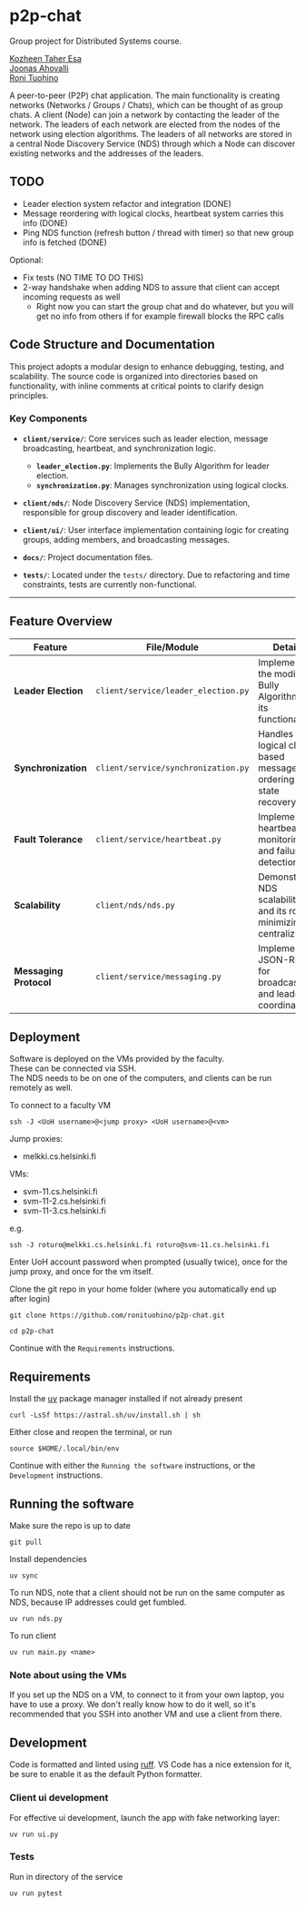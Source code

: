 # p2p-chat

Group project for Distributed Systems course.

[Kozheen Taher Esa](https://github.com/astranero)  
[Joonas Ahovalli](https://github.com/joonas-a)  
[Roni Tuohino](https://github.com/ronituohino)

A peer-to-peer (P2P) chat application. The main functionality is creating
networks (Networks / Groups / Chats), which can be thought of as group chats. A
client (Node) can join a network by contacting the leader of the network. The
leaders of each network are elected from the nodes of the network using election
algorithms. The leaders of all networks are stored in a central Node Discovery
Service (NDS) through which a Node can discover existing networks and the
addresses of the leaders.

## TODO

- Leader election system refactor and integration (DONE)
- Message reordering with logical clocks, heartbeat system carries this info (DONE)
- Ping NDS function (refresh button / thread with timer) so that new group info is fetched  (DONE)

Optional:
- Fix tests (NO TIME TO DO THIS)
- 2-way handshake when adding NDS to assure that client can accept incoming requests as well
  - Right now you can start the group chat and do whatever, but you will get no info from others if for example firewall blocks the RPC calls


## Code Structure and Documentation

This project adopts a modular design to enhance debugging, testing, and scalability. The source code is organized into directories based on functionality, with inline comments at critical points to clarify design principles.

### Key Components

- **`client/service/`**: Core services such as leader election, message broadcasting, heartbeat, and synchronization logic.
  - **`leader_election.py`**: Implements the Bully Algorithm for leader election.
  - **`synchronization.py`**: Manages synchronization using logical clocks.

- **`client/nds/`**: Node Discovery Service (NDS) implementation, responsible for group discovery and leader identification.

- **`client/ui/`**: User interface implementation containing logic for creating groups, adding members, and broadcasting messages.

- **`docs/`**: Project documentation files.

- **`tests/`**: Located under the `tests/` directory. Due to refactoring and time constraints, tests are currently non-functional.

---

## Feature Overview

| **Feature**           | **File/Module**                       | **Details**                                                                                          |
|-----------------------|---------------------------------------|------------------------------------------------------------------------------------------------------|
| **Leader Election**   | `client/service/leader_election.py`   | Implements the modified Bully Algorithm and its functionality.                                      |
| **Synchronization**   | `client/service/synchronization.py`   | Handles logical clock-based message ordering and state recovery.                                    |
| **Fault Tolerance**   | `client/service/heartbeat.py`         | Implements heartbeat monitoring and failure detection.                                              |
| **Scalability**       | `client/nds/nds.py`                   | Demonstrates NDS scalability and its role in minimizing centralization.                             |
| **Messaging Protocol**| `client/service/messaging.py`         | Implements JSON-RPC for broadcasting and leader coordination.                                       |

## Deployment

Software is deployed on the VMs provided by the faculty.  
These can be connected via SSH.  
The NDS needs to be on one of the computers, and clients can be run remotely as
well.

To connect to a faculty VM

```
ssh -J <UoH username>@<jump proxy> <UoH username>@<vm>
```

Jump proxies:
- melkki.cs.helsinki.fi

VMs: 
- svm-11.cs.helsinki.fi
- svm-11-2.cs.helsinki.fi
- svm-11-3.cs.helsinki.fi

e.g.

```
ssh -J roturo@melkki.cs.helsinki.fi roturo@svm-11.cs.helsinki.fi
```

Enter UoH account password when prompted (usually twice), once for the jump
proxy, and once for the vm itself.

Clone the git repo in your home folder (where you automatically end up after
login)

```
git clone https://github.com/ronituohino/p2p-chat.git
```

```
cd p2p-chat
```

Continue with the `Requirements` instructions.

## Requirements

Install the [uv](https://docs.astral.sh/uv/) package manager installed if not
already present

```
curl -LsSf https://astral.sh/uv/install.sh | sh
```

Either close and reopen the terminal, or run

```
source $HOME/.local/bin/env
```

Continue with either the `Running the software` instructions, or the
`Development` instructions.

## Running the software

Make sure the repo is up to date

```
git pull
```

Install dependencies 

```
uv sync
```

To run NDS, note that a client should not be run on the same computer as NDS, because IP addresses could get fumbled.

```
uv run nds.py
```

To run client

```
uv run main.py <name>
```

### Note about using the VMs

If you set up the NDS on a VM, to connect to it from your own laptop, you have
to use a proxy. We don't really know how to do it well, so it's recommended that
you SSH into another VM and use a client from there.

## Development

Code is formatted and linted using [ruff](https://docs.astral.sh/ruff/). VS Code
has a nice extension for it, be sure to enable it as the default Python
formatter.

### Client ui development

For effective ui development, launch the app with fake networking layer:

```
uv run ui.py
```

### Tests

Run in directory of the service

```
uv run pytest
```
